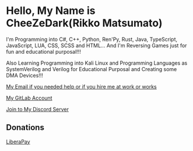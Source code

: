 # Hello, My Name is CheeZeDark(Rikko Matsumato)

I'm Programming into C#, C++, Python, Ren'Py, Rust, Java, TypeScript, JavaScript, LUA, CSS, SCSS and HTML... And I'm Reversing Games just for fun and educational purposal!!!

Also Learning Programming into Kali Linux and Programming Languages as SystemVerilog and Verilog for Educational Purposal and Creating some DMA Devices!!!

[My Email if you needed help or if you hire me at work or works](mailto:cheezedarkofficial@gmail.com)

[My GitLab Account](https://gitlab.com/RikkoMatsumatoOfficial)

[Join to My Discord Server](https://discord.gg/3UFJqWsEsk)

## Donations

[LiberaPay](https://liberapay.com/RikkoMatsumatoOfficial/donate)
